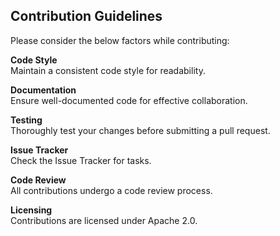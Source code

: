 ## Contribution Guidelines

Please consider the below factors while contributing:

**Code Style**  
Maintain a consistent code style for readability.

**Documentation**  
Ensure well-documented code for effective collaboration.

**Testing**  
Thoroughly test your changes before submitting a pull request.

**Issue Tracker**  
Check the Issue Tracker for tasks.

**Code Review**  
All contributions undergo a code review process.

**Licensing**  
Contributions are licensed under Apache 2.0.
